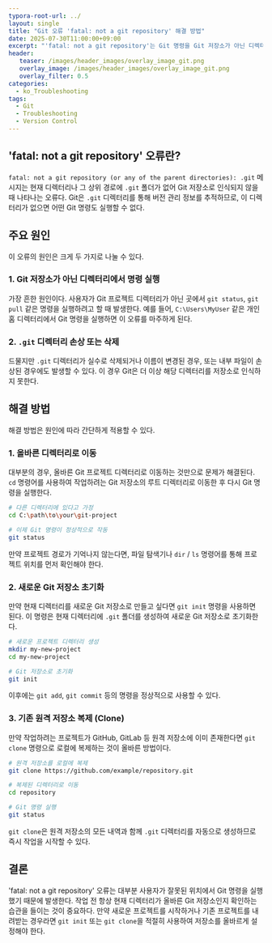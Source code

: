 ```yaml
---
typora-root-url: ../
layout: single
title: "Git 오류 'fatal: not a git repository' 해결 방법"
date: 2025-07-30T11:00:00+09:00
excerpt: "'fatal: not a git repository'는 Git 명령을 Git 저장소가 아닌 디렉터리에서 실행했을 때 발생하는 일반적인 오류입니다. 이 글에서는 원인과 해결 방법을 알아봅니다."
header:
   teaser: /images/header_images/overlay_image_git.png
   overlay_image: /images/header_images/overlay_image_git.png
   overlay_filter: 0.5
categories:
  - ko_Troubleshooting
tags:
  - Git
  - Troubleshooting
  - Version Control
---
```


## 'fatal: not a git repository' 오류란?

`fatal: not a git repository (or any of the parent directories): .git` 메시지는 현재 디렉터리나 그 상위 경로에 `.git` 폴더가 없어 Git 저장소로 인식되지 않을 때 나타나는 오류다.
Git은 `.git` 디렉터리를 통해 버전 관리 정보를 추적하므로, 이 디렉터리가 없으면 어떤 Git 명령도 실행할 수 없다.

## 주요 원인

이 오류의 원인은 크게 두 가지로 나눌 수 있다.

### 1. Git 저장소가 아닌 디렉터리에서 명령 실행

가장 흔한 원인이다. 사용자가 Git 프로젝트 디렉터리가 아닌 곳에서 `git status`, `git pull` 같은 명령을 실행하려고 할 때 발생한다.
예를 들어, `C:\Users\MyUser` 같은 개인 홈 디렉터리에서 Git 명령을 실행하면 이 오류를 마주하게 된다.

### 2. `.git` 디렉터리 손상 또는 삭제

드물지만 `.git` 디렉터리가 실수로 삭제되거나 이름이 변경된 경우, 또는 내부 파일이 손상된 경우에도 발생할 수 있다.
이 경우 Git은 더 이상 해당 디렉터리를 저장소로 인식하지 못한다.

## 해결 방법

해결 방법은 원인에 따라 간단하게 적용할 수 있다.

### 1. 올바른 디렉터리로 이동

대부분의 경우, 올바른 Git 프로젝트 디렉터리로 이동하는 것만으로 문제가 해결된다.
`cd` 명령어를 사용하여 작업하려는 Git 저장소의 루트 디렉터리로 이동한 후 다시 Git 명령을 실행한다.

```bash
# 다른 디렉터리에 있다고 가정
cd C:\path\to\your\git-project

# 이제 Git 명령이 정상적으로 작동
git status
```

만약 프로젝트 경로가 기억나지 않는다면, 파일 탐색기나 `dir` / `ls` 명령어를 통해 프로젝트 위치를 먼저 확인해야 한다.

### 2. 새로운 Git 저장소 초기화

만약 현재 디렉터리를 새로운 Git 저장소로 만들고 싶다면 `git init` 명령을 사용하면 된다.
이 명령은 현재 디렉터리에 `.git` 폴더를 생성하여 새로운 Git 저장소로 초기화한다.

```bash
# 새로운 프로젝트 디렉터리 생성
mkdir my-new-project
cd my-new-project

# Git 저장소로 초기화
git init
```

이후에는 `git add`, `git commit` 등의 명령을 정상적으로 사용할 수 있다.

### 3. 기존 원격 저장소 복제 (Clone)

만약 작업하려는 프로젝트가 GitHub, GitLab 등 원격 저장소에 이미 존재한다면 `git clone` 명령으로 로컬에 복제하는 것이 올바른 방법이다.

```bash
# 원격 저장소를 로컬에 복제
git clone https://github.com/example/repository.git

# 복제된 디렉터리로 이동
cd repository

# Git 명령 실행
git status
```

`git clone`은 원격 저장소의 모든 내역과 함께 `.git` 디렉터리를 자동으로 생성하므로 즉시 작업을 시작할 수 있다.

## 결론

'fatal: not a git repository' 오류는 대부분 사용자가 잘못된 위치에서 Git 명령을 실행했기 때문에 발생한다.
작업 전 항상 현재 디렉터리가 올바른 Git 저장소인지 확인하는 습관을 들이는 것이 중요하다.
만약 새로운 프로젝트를 시작하거나 기존 프로젝트를 내려받는 경우라면 `git init` 또는 `git clone`을 적절히 사용하여 저장소를 올바르게 설정해야 한다.

```
